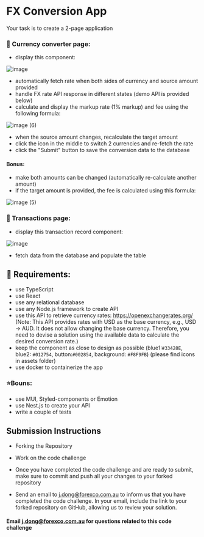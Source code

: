 # FX Conversion App

Your task is to create a 2-page application

### 📄 Currency converter page:

- display this component:

 ![image](https://github.com/forexco/code-challenge-3/assets/79146695/3caa4f94-037a-48a4-97ac-e9badbae6532)


- automatically fetch rate when both sides of currency and source amount provided
- handle FX rate API response in different states (demo API is provided below)
- calculate and display the markup rate (1% markup) and fee using the following formula:

![image (6)](https://github.com/forexco/code-challenge-3/assets/79146695/8473e91f-1c34-48ab-81ea-6a4baa99fe1d)

- when the source amount changes, recalculate the target amount
- click the icon in the middle to switch 2 currencies and re-fetch the rate
- click the "Submit" button to save the conversion data to the database

#### Bonus:
- make both amounts can be changed (automatically re-calculate another amount)
- if the target amount is provided, the fee is calculated using this formula:

![image (5)](https://github.com/forexco/code-challenge-3/assets/79146695/d359c0d9-9757-41cc-90cd-a430a677c0c0)


### 📄 Transactions page:

- display this transaction record component:

![image](https://github.com/forexco/code-challenge-3/assets/79146695/ab4959f6-3a7e-4d17-9083-4b8b9aa9c4ff)


- fetch data from the database and populate the table


## 🎯 Requirements:

- use TypeScript
- use React
- use any relational database
- use any Node.js framework to create API
- use this API to retrieve currency rates: https://openexchangerates.org/ (Note: This API provides rates with USD as the base currency, e.g., USD -> AUD. It does not allow changing the base currency. Therefore, you need to devise a solution using the available data to calculate the desired conversion rate.)
- keep the component as close to design as possible (blue1:`#33428E`, blue2: `#012754`, button:`#002854`, background: `#F8F9FB`) (please find icons in assets folder)
- use docker to containerize the app

### ⭐Bouns:

- use MUI, Styled-components or Emotion
- use Nest.js to create your API
- write a couple of tests

## Submission Instructions

- Forking the Repository

- Work on the code challenge

- Once you have completed the code challenge and are ready to submit, make sure to commit and push all your changes to your forked repository
- Send an email to [j.dong@forexco.com.au](mailto:j.dong@forexco.com.au) to inform us that you have completed the code challenge.
In your email, include the link to your forked repository on GitHub, allowing us to review your solution.

#### Email [j.dong@forexco.com.au](mailto:j.dong@forexco.com.au) for questions related to this code challenge
